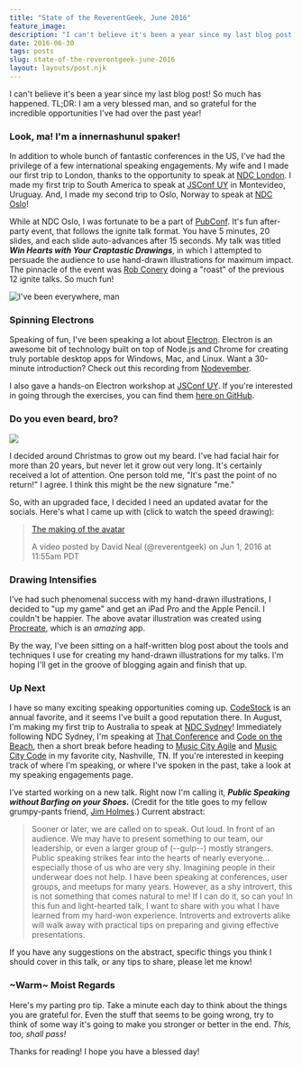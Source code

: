 ```yaml
---
title: "State of the ReverentGeek, June 2016"
feature_image: 
description: "I can't believe it's been a year since my last blog post! So much has happened. TL;DR: I am a very blessed man, and so grateful for the…"
date: 2016-06-30
tags: posts
slug: state-of-the-reverentgeek-june-2016
layout: layouts/post.njk
---
```


I can't believe it's been a year since my last blog post! So much has happened. TL;DR: I am a very blessed man, and so grateful for the incredible opportunities I've had over the past year!

### Look, ma! I'm a innernashunul spaker!

In addition to whole bunch of fantastic conferences in the US, I've had the privilege of a few international speaking engagements. My wife and I made our first trip to London, thanks to the opportunity to speak at [NDC London](http://ndc-london.com/). I made my first trip to South America to speak at [JSConf UY](https://jsconf.uy/) in Montevideo, Uruguay. And, I made my second trip to Oslo, Norway to speak at [NDC Oslo](http://ndcoslo.com/)!

While at NDC Oslo, I was fortunate to be a part of [PubConf](https://pubconf.io/). It's fun after-party event, that follows the ignite talk format. You have 5 minutes, 20 slides, and each slide auto-advances after 15 seconds. My talk was titled _**Win Hearts with Your Craptastic Drawings**_, in which I attempted to persuade the audience to use hand-drawn illustrations for maximum impact. The pinnacle of the event was [Rob Conery](https://twitter.com/robconery) doing a "roast" of the previous 12 ignite talks. So much fun!

![I've been everywhere, man](/content/images/2016/06/D197C845-87FE-4AC6-8977-99382B47721C.JPG)

### Spinning Electrons

Speaking of fun, I've been speaking a lot about [Electron](http://electron.atom.io/). Electron is an awesome bit of technology built on top of Node.js and Chrome for creating truly portable desktop apps for Windows, Mac, and Linux. Want a 30-minute introduction? Check out this recording from [Nodevember](http://nodevember.org/).

I also gave a hands-on Electron workshop at [JSConf UY](https://jsconf.uy/). If you're interested in going through the exercises, you can find them [here on GitHub](https://github.com/reverentgeek/electron-workshop/wiki/Electron-Workshop!).

### Do you even beard, bro?

![](/content/images/2016/06/do-you-beard-bro.jpg)

I decided around Christmas to grow out my beard. I've had facial hair for more than 20 years, but never let it grow out very long. It's certainly received a lot of attention. One person told me, "It's past the point of no return!" I agree. I think this might be the new signature "me."

So, with an upgraded face, I decided I need an updated avatar for the socials. Here's what I came up with (click to watch the speed drawing):

> [The making of the avatar](https://www.instagram.com/p/BGH2fQuCxmQ/)
>
> A video posted by David Neal (@reverentgeek) on Jun 1, 2016 at 11:55am PDT

### Drawing Intensifies

I've had such phenomenal success with my hand-drawn illustrations, I decided to "up my game" and get an iPad Pro and the Apple Pencil. I couldn't be happier. The above avatar illustration was created using [Procreate](http://procreate.si/), which is an _amazing_ app.

By the way, I've been sitting on a half-written blog post about the tools and techniques I use for creating my hand-drawn illustrations for my talks. I'm hoping I'll get in the groove of blogging again and finish that up.

### Up Next

I have so many exciting speaking opportunities coming up. [CodeStock](http://www.codestock.org/) is an annual favorite, and it seems I've built a good reputation there. In August, I'm making my first trip to Australia to speak at [NDC Sydney](http://ndcsydney.com/)! Immediately following NDC Sydney, I'm speaking at [That Conference](https://www.thatconference.com/) and [Code on the Beach](https://www.codeonthebeach.com/), then a short break before heading to [Music City Agile](http://www.musiccityagile.org/) and [Music City Code](http://www.musiccitycode.com/) in my favorite city, Nashville, TN. If you're interested in keeping track of where I'm speaking, or where I've spoken in the past, take a look at my speaking engagements page.

I've started working on a new talk. Right now I'm calling it, _**Public Speaking without Barfing on your Shoes.**_ (Credit for the title goes to my fellow grumpy-pants friend, [Jim Holmes](https://twitter.com/ajimholmes).) Current abstract:

> Sooner or later, we are called on to speak. Out loud. In front of an audience. We may have to present something to our team, our leadership, or even a larger group of (--gulp--) mostly strangers. Public speaking strikes fear into the hearts of nearly everyone... especially those of us who are very shy. Imagining people in their underwear does not help.
> I have been speaking at conferences, user groups, and meetups for many years. However, as a shy introvert, this is not something that comes natural to me! If I can do it, so can you! In this fun and light-hearted talk, I want to share with you what I have learned from my hard-won experience. Introverts and extroverts alike will walk away with practical tips on preparing and giving effective presentations.

If you have any suggestions on the abstract, specific things you think I should cover in this talk, or any tips to share, please let me know!

### ~Warm~ Moist Regards

Here's my parting pro tip. Take a minute each day to think about the things you are grateful for. Even the stuff that seems to be going wrong, try to think of some way it's going to make you stronger or better in the end. _This, too, shall pass!_

Thanks for reading! I hope you have a blessed day!
